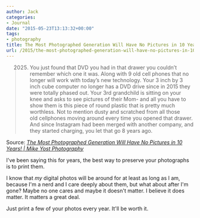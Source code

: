 ```yaml
---
author: Jack
categories:
- Journal
date: "2015-05-23T13:13:32+00:00"
tags:
- photography
title: The Most Photographed Generation Will Have No Pictures in 10 Years
url: /2015/the-most-photographed-generation-will-have-no-pictures-in-10-years/
---
```


> 2025. You just found that DVD you had in that drawer you couldn’t remember which one it was. Along with 9 old cell phones that no longer will work with today’s new technology. Your 3 inch by 3 inch cube computer no longer has a DVD drive since in 2015 they were totally phased out. Your 3rd grandchild is sitting on your knee and asks to see pictures of their Mom- and all you have to show them is this piece of round plastic that is pretty much worthless. Not to mention dusty and scratched from all those old cellphones moving around every time you opened that drawer. And since Instagram had been merged with another company, and they started charging, you let that go 8 years ago.

Source: _[The Most Photographed Generation Will Have No Pictures in 10 Years! | Mike Yost Photography][1]_

I've been saying this for years, the best way to preserve your photographs is to print them.

I know that _my_ digital photos will be around for at least as long as I am, because I'm a nerd and I care deeply about them, but what about after I'm gone? Maybe no one cares and maybe it doesn't matter. I believe it does matter. It matters a great deal.

Just print a few of your photos every year. It'll be worth it.

&nbsp;

 [1]: https://mikeyostphotography.wordpress.com/2015/01/31/the-most-photographed-generation-will-have-no-pictures-in-10-years/
